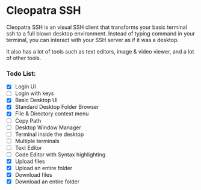 # Cleopatra SSH
Cleopatra SSH is an visual SSH client that transforms your basic terminal ssh to a full blown desktop environment.
Instead of typing command in your terminal, you can interact with your SSH server as if it was a desktop.

It also has a lot of tools such as text editors, image & video viewer, and a lot of other tools.

### Todo List:
- [x] Login UI
- [ ] Login with keys
- [x] Basic Desktop UI
- [x] Standard Desktop Folder Browser
- [x] File & Directory context menu
- [ ] Copy Path
- [ ] Desktop Window Manager
- [ ] Terminal inside the desktop
- [ ] Multiple terminals
- [ ] Text Editor
- [ ] Code Editor with Syntax highlighting
- [x] Upload files
- [x] Upload an entire folder
- [x] Download files
- [x] Download an entire folder